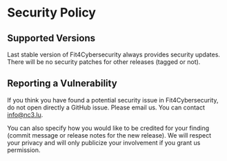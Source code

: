 # Security Policy

## Supported Versions

Last stable version of Fit4Cybersecurity always provides security updates.
There will be no security patches for other releases (tagged or not).

## Reporting a Vulnerability

If you think you have found a potential security issue in Fit4Cybersecurity, do not open
directly a GitHub issue. Please email us. You can contact
[info@nc3.lu](mailto:info@nc3.lu).

You can also specify how you would like to be credited for your finding
(commit message or release notes for the new release). We will
respect your privacy and will only publicize your involvement if you
grant us permission.
